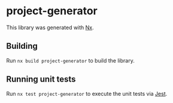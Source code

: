 # project-generator

This library was generated with [Nx](https://nx.dev).

## Building

Run `nx build project-generator` to build the library.

## Running unit tests

Run `nx test project-generator` to execute the unit tests via [Jest](https://jestjs.io).
